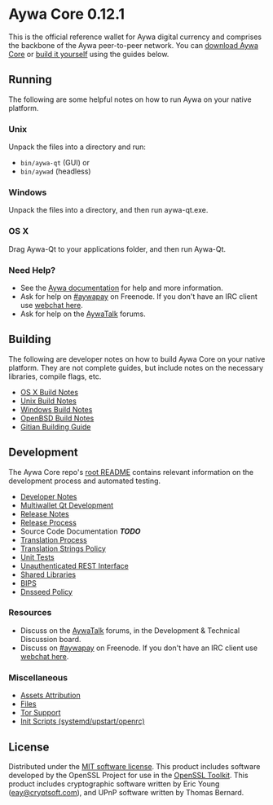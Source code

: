 Aywa Core 0.12.1
=====================

This is the official reference wallet for Aywa digital currency and comprises the backbone of the Aywa peer-to-peer network. You can [download Aywa Core](https://www.aywa.org/downloads/) or [build it yourself](#building) using the guides below.

Running
---------------------
The following are some helpful notes on how to run Aywa on your native platform.

### Unix

Unpack the files into a directory and run:

- `bin/aywa-qt` (GUI) or
- `bin/aywad` (headless)

### Windows

Unpack the files into a directory, and then run aywa-qt.exe.

### OS X

Drag Aywa-Qt to your applications folder, and then run Aywa-Qt.

### Need Help?

* See the [Aywa documentation](https://aywapay.atlassian.net/wiki/display/DOC)
for help and more information.
* Ask for help on [#aywapay](http://webchat.freenode.net?channels=aywapay) on Freenode. If you don't have an IRC client use [webchat here](http://webchat.freenode.net?channels=aywapay).
* Ask for help on the [AywaTalk](https://aywatalk.org/) forums.

Building
---------------------
The following are developer notes on how to build Aywa Core on your native platform. They are not complete guides, but include notes on the necessary libraries, compile flags, etc.

- [OS X Build Notes](build-osx.md)
- [Unix Build Notes](build-unix.md)
- [Windows Build Notes](build-windows.md)
- [OpenBSD Build Notes](build-openbsd.md)
- [Gitian Building Guide](gitian-building.md)

Development
---------------------
The Aywa Core repo's [root README](/README.md) contains relevant information on the development process and automated testing.

- [Developer Notes](developer-notes.md)
- [Multiwallet Qt Development](multiwallet-qt.md)
- [Release Notes](release-notes.md)
- [Release Process](release-process.md)
- Source Code Documentation ***TODO***
- [Translation Process](translation_process.md)
- [Translation Strings Policy](translation_strings_policy.md)
- [Unit Tests](unit-tests.md)
- [Unauthenticated REST Interface](REST-interface.md)
- [Shared Libraries](shared-libraries.md)
- [BIPS](bips.md)
- [Dnsseed Policy](dnsseed-policy.md)

### Resources
* Discuss on the [AywaTalk](https://aywatalk.org/) forums, in the Development & Technical Discussion board.
* Discuss on [#aywapay](http://webchat.freenode.net/?channels=aywapay) on Freenode. If you don't have an IRC client use [webchat here](http://webchat.freenode.net/?channels=aywapay).

### Miscellaneous
- [Assets Attribution](assets-attribution.md)
- [Files](files.md)
- [Tor Support](tor.md)
- [Init Scripts (systemd/upstart/openrc)](init.md)

License
---------------------
Distributed under the [MIT software license](http://www.opensource.org/licenses/mit-license.php).
This product includes software developed by the OpenSSL Project for use in the [OpenSSL Toolkit](https://www.openssl.org/). This product includes
cryptographic software written by Eric Young ([eay@cryptsoft.com](mailto:eay@cryptsoft.com)), and UPnP software written by Thomas Bernard.
